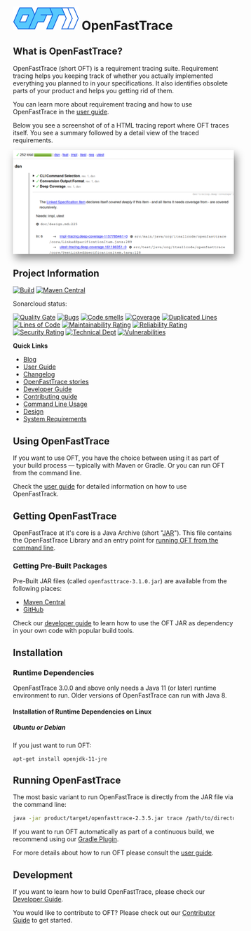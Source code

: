 # <img src="core/src/main/resources/openfasttrace_logo.svg" alt="OFT logo" width="150"/> OpenFastTrace

## What is OpenFastTrace?

OpenFastTrace (short OFT) is a requirement tracing suite. Requirement tracing helps you keeping track of whether you actually implemented everything you planned to in your specifications. It also identifies obsolete parts of your product and helps you getting rid of them.

You can learn more about requirement tracing and how to use OpenFastTrace in the [user guide](doc/user_guide.md).

Below you see a screenshot of of a HTML tracing report where OFT traces itself. You see a summary followed by a detail view of the traced requirements. 

<img src="doc/images/oft_screenshot_tracing_report.png" style="box-shadow: 5px 10px 18px #888888;" alt="OFT HTML tracing report">

## Project Information

[![Build](https://github.com/itsallcode/openfasttrace/actions/workflows/build.yml/badge.svg)](https://github.com/itsallcode/openfasttrace/actions/workflows/build.yml)
[![Maven Central](https://img.shields.io/maven-central/v/org.itsallcode.openfasttrace/openfasttrace.svg?label=Maven%20Central)](http://search.maven.org/#search%7Cga%7C1%7Cg%3A%22org.itsallcode.openfasttrace%22%20a%3A%22openfasttrace%22)

Sonarcloud status:

[![Quality Gate](https://sonarcloud.io/api/project_badges/measure?project=org.itsallcode.openfasttrace%3Aopenfasttrace-root&metric=alert_status)](https://sonarcloud.io/dashboard?id=org.itsallcode.openfasttrace%3Aopenfasttrace-root)
[![Bugs](https://sonarcloud.io/api/project_badges/measure?project=org.itsallcode.openfasttrace%3Aopenfasttrace-root&metric=bugs)](https://sonarcloud.io/dashboard?id=org.itsallcode.openfasttrace%3Aopenfasttrace-root)
[![Code smells](https://sonarcloud.io/api/project_badges/measure?project=org.itsallcode.openfasttrace%3Aopenfasttrace-root&metric=code_smells)](https://sonarcloud.io/dashboard?id=org.itsallcode.openfasttrace%3Aopenfasttrace-root)
[![Coverage](https://sonarcloud.io/api/project_badges/measure?project=org.itsallcode.openfasttrace%3Aopenfasttrace-root&metric=coverage)](https://sonarcloud.io/dashboard?id=org.itsallcode.openfasttrace%3Aopenfasttrace-root)
[![Duplicated Lines](https://sonarcloud.io/api/project_badges/measure?project=org.itsallcode.openfasttrace%3Aopenfasttrace-root&metric=duplicated_lines_density)](https://sonarcloud.io/dashboard?id=org.itsallcode.openfasttrace%3Aopenfasttrace-root)
[![Lines of Code](https://sonarcloud.io/api/project_badges/measure?project=org.itsallcode.openfasttrace%3Aopenfasttrace-root&metric=ncloc)](https://sonarcloud.io/dashboard?id=org.itsallcode.openfasttrace%3Aopenfasttrace-root)
[![Maintainability Rating](https://sonarcloud.io/api/project_badges/measure?project=org.itsallcode.openfasttrace%3Aopenfasttrace-root&metric=sqale_rating)](https://sonarcloud.io/dashboard?id=org.itsallcode.openfasttrace%3Aopenfasttrace-root)
[![Reliability Rating](https://sonarcloud.io/api/project_badges/measure?project=org.itsallcode.openfasttrace%3Aopenfasttrace-root&metric=reliability_rating)](https://sonarcloud.io/dashboard?id=org.itsallcode.openfasttrace%3Aopenfasttrace-root)
[![Security Rating](https://sonarcloud.io/api/project_badges/measure?project=org.itsallcode.openfasttrace%3Aopenfasttrace-root&metric=security_rating)](https://sonarcloud.io/dashboard?id=org.itsallcode.openfasttrace%3Aopenfasttrace-root)
[![Technical Dept](https://sonarcloud.io/api/project_badges/measure?project=org.itsallcode.openfasttrace%3Aopenfasttrace-root&metric=sqale_index)](https://sonarcloud.io/dashboard?id=org.itsallcode.openfasttrace%3Aopenfasttrace-root)
[![Vulnerabilities](https://sonarcloud.io/api/project_badges/measure?project=org.itsallcode.openfasttrace%3Aopenfasttrace-root&metric=vulnerabilities)](https://sonarcloud.io/dashboard?id=org.itsallcode.openfasttrace%3Aopenfasttrace-root)

**Quick Links**

* [Blog](https://blog.itsallcode.org/)
* [User Guide](doc/user_guide.md)
* [Changelog](doc/CHANGELOG.md)
* [OpenFastTrace stories](https://github.com/itsallcode/openfasttrace/wiki/OFT-Stories)
* [Developer Guide](doc/developer_guide.md)
* [Contributing guide](CONTRIBUTING.md)
* [Command Line Usage](doc/usage.txt)
* [Design](doc/design.md)
* [System Requirements](doc/system_requirements.md)

## Using OpenFastTrace

If you want to use OFT, you have the choice between using it as part of your build process &mdash; typically with Maven or Gradle. Or you can run OFT from the command line.

Check the [user guide](doc/user_guide.md) for detailed information on how to use OpenFastTrack.

## Getting OpenFastTrace

OpenFastTrace at it's core is a Java Archive (short "[JAR](https://docs.oracle.com/javase/8/docs/technotes/guides/jar/jar.html#JAR%20Manifest)"). This file contains the OpenFastTrace Library and an entry point for [running OFT from the command line](#running-openfasttrace).

### Getting Pre-Built Packages

Pre-Built JAR files (called `openfasttrace-3.1.0.jar`) are available from the following places:

* [Maven Central](https://repo1.maven.org/maven2/org/itsallcode/openfasttrace/openfasttrace/3.1.0/openfasttrace-3.1.0.jar)
* [GitHub](https://github.com/itsallcode/openfasttrace/releases/download/3.1.0/openfasttrace-3.1.0.jar)
 
Check our [developer guide](doc/developer_guide.md#getting-the-openfasttrace-library) to learn how to use the OFT JAR as dependency in your own code with popular build tools.

## Installation

### Runtime Dependencies

OpenFastTrace 3.0.0 and above only needs a Java 11 (or later) runtime environment to run. Older versions of OpenFastTrace can run with Java 8.

#### Installation of Runtime Dependencies on Linux

##### Ubuntu or Debian

If you just want to run OFT:

    apt-get install openjdk-11-jre

## Running OpenFastTrace

The most basic variant to run OpenFastTrace is directly from the JAR file via the command line:

```bash
java -jar product/target/openfasttrace-2.3.5.jar trace /path/to/directory/being/traced
```

If you want to run OFT automatically as part of a continuous build, we recommend using our [Gradle Plugin](https://github.com/itsallcode/openfasttrace-gradle).

For more details about how to run OFT please consult the [user guide](doc/user_guide.md).

## Development

If you want to learn how to build OpenFastTrace, please check our [Developer Guide](doc/developer_guide.md).

You would like to contribute to OFT? Please check out our [Contributor Guide](CONTRIBUTING.md) to get started. 
